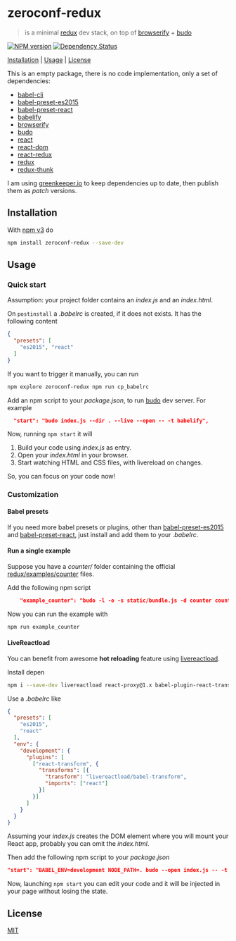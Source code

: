 # zeroconf-redux

> is a minimal [redux][redux] dev stack, on top of [browserify] + [budo]

[![NPM version](https://badge.fury.io/js/zeroconf-redux.svg)](http://badge.fury.io/js/zeroconf-redux) [![Dependency Status](https://david-dm.org/fibo/zeroconf-redux.svg)](https://david-dm.org/fibo/zeroconf-redux/)

[Installation](#installation) |
[Usage](#usage) |
[License](#license)

This is an empty package, there is no code implementation, only a set of
dependencies:

* [babel-cli]
* [babel-preset-es2015]
* [babel-preset-react]
* [babelify]
* [browserify]
* [budo]
* [react]
* [react-dom]
* [react-redux]
* [redux]
* [redux-thunk]

I am using [greenkeeper.io](https://greenkeeper.io) to keep dependencies up to date, then
publish them as *patch* versions.

## Installation

With [npm v3](https://npmjs.org/) do

```bash
npm install zeroconf-redux --save-dev
```

## Usage

### Quick start

Assumption: your project folder contains an *index.js* and an *index.html*.

On `postinstall` a *.babelrc* is created, if it does not exists.
It has the following content

```json
{
  "presets": [
    "es2015", "react"
  ]
}
```

If you want to trigger it manually, you can run

```bash
npm explore zeroconf-redux npm run cp_babelrc
```

Add an npm script to your *package.json*, to run [budo] dev server.
For example

```json
  "start": "budo index.js --dir . --live --open -- -t babelify",
```

Now, running `npm start` it will

1. Build your code using *index.js* as entry.
2. Open your *index.html* in your browser.
3. Start watching HTML and CSS files, with livereload on changes.

So, you can focus on your code now!

### Customization

#### Babel presets

If you need more babel presets or plugins, other than
[babel-preset-es2015] and [babel-preset-react],
just install and add them to your *.babelrc*.

#### Run a single example

Suppose you have a *counter/* folder containing the official
[redux/examples/counter][redux_counter] files.

Add the following npm script

```json
    "example_counter": "budo -l -o -s static/bundle.js -d counter counter/index.js -- -t babelify",
```

Now you can run the example with

```bash
npm run example_counter
```

#### LiveReactload

You can benefit from awesome **hot reloading** feature using [livereactload].

Install depen

```bash
npm i --save-dev livereactload react-proxy@1.x babel-plugin-react-transform
```

Use a *.babelrc* like

```json
{
  "presets": [
    "es2015",
    "react"
  ],
  "env": {
    "development": {
      "plugins": [
        ["react-transform", {
          "transforms": [{
            "transform": "livereactload/babel-transform",
            "imports": ["react"]
          }]
        }]
      ]
    }
  }
}
```

Assuming your *index.js* creates the DOM element where you will mount your
React app, probably you can omit the *index.html*.

Then add the following npm script to your *package.json*

```json
"start": "BABEL_ENV=development NODE_PATH=. budo --open index.js -- -t babelify -p livereactload",
```

Now, launching `npm start` you can edit your code and it will be injected
in your page without losing the state.

## License

[MIT](http://g14n.info/mit-license/)

[babelify]: https://github.com/babel/babelify "babelify"
[babel-cli]: https://www.npmjs.com/package/babel-cli "babel-cli"
[babel-preset-es2015]: https://babeljs.io/docs/plugins/preset-es2015/ "Babel ES2015 preset"
[babel-preset-react]: https://babeljs.io/docs/plugins/preset-react/ "Babel React preset"
[budo]: https://github.com/mattdesl/budo "budo"
[browserify]: http://browserify.org/ "browserify"
[react]: https://facebook.github.io/react/ "React"
[react-dom]: https://www.npmjs.com/package/react-dom "React DOM"
[react-redux]: https://github.com/reactjs/react-redux "React Redux"
[redux]: http://redux.js.org/
[redux-thunk]: https://github.com/gaearon/redux-thunk "Redux thunk middleware"

[livereactload]: https://github.com/milankinen/livereactload "LiveReactload"
[redux_counter]: https://github.com/reactjs/redux/tree/master/examples/counter "Redux example"
